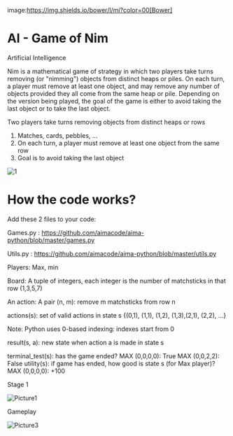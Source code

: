 image:https://img.shields.io/bower/l/mi?color=00[Bower]
# AI - Game of Nim
Artificial Intelligence

Nim is a mathematical game of strategy in which two players take turns removing (or "nimming") objects from distinct heaps or piles. On each turn, a player must remove at least one object, and may remove any number of objects provided they all come from the same heap or pile. Depending on the version being played, the goal of the game is either to avoid taking the last object or to take the last object.

Two players take turns removing objects from distinct heaps or rows
1) Matches, cards, pebbles, …
2) On each turn, a player must remove at least one object from the same row
3) Goal is to avoid taking the last object

![1](https://user-images.githubusercontent.com/102126445/164950901-5e5e16b2-16cd-4f10-9f3c-f78b4648c067.png)

# How the code works?

Add these 2 files to your code:

Games.py : https://github.com/aimacode/aima-python/blob/master/games.py

Utils.py : https://github.com/aimacode/aima-python/blob/master/utils.py

Players: Max, min

Board: A tuple of integers, each integer is the number of matchsticks in that row (1,3,5,7)

An action: A pair (n, m): remove m matchsticks from row n

actions(s): set of valid actions in state s
{(0,1), (1,1), (1,2), (1,3),(2,1), (2,2), …}

Note: Python uses 0-based indexing: indexes start from 0

result(s, a): new state when action a is made in state s

terminal_test(s): has the game ended?
MAX (0,0,0,0): True
MAX (0,0,2,2): False
utility(s): if game has ended, how good is state s (for Max player)?
MAX (0,0,0,0): +100

Stage 1

![Picture1](https://user-images.githubusercontent.com/102126445/164950896-818eae4e-c3f3-4724-bb27-7414677d79ab.png)

Gameplay

![Picture3](https://user-images.githubusercontent.com/102126445/164951124-c29e1e47-097e-42c7-94ed-5ac1e4cc6baa.png)



